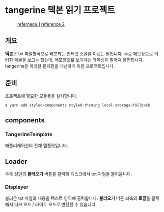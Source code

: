 # tangerine 텍본 읽기 프로젝트
> [refernece 1](https://medium.com/@ilonacodes/front-end-shorts-how-to-read-content-from-the-file-input-in-react-17f49b293909)
> [reference 2](https://www.youtube.com/watch?v=MMivyJS49jU&t=504s)

## 개요
**텍본**은 txt 파일형식으로 배포되는 인터넷 소설을 이르는 말입니다. 주로 메모장으로 이러한 텍본을 보고는 했는데, 메모장으로 보기에는 가독성이 떨어져 불편합니다. tangerine은 이러한 문제점을 개선하기 위한 프로젝트입니다.

## 준비
프로젝트에 필요한 모듈들을 설치합니다.
```
$ yarn add styled-components styled-theming local-storage-fallback
```

## components
### TangerineTemplate
애플리케이션의 전체 템플릿입니다.

## Loader
우측 상단의 **불러오기** 버튼을 클릭해 디스크에서 txt 파일을 불러옵니다.

### Displayer
불러온 txt 파일의 내용을 텍스트 영역에 출력합니다. **불러오기** 버튼 좌측의 **토글**을 클릭해서 다크 모드 / 라이트 모드로 변환할 수 있습니다.